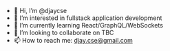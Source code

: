 - 👋 Hi, I’m @djaycse
- 👀 I’m interested in fullstack application development
- 🌱 I’m currently learning React/GraphQL/WebSockets
- 💞️ I’m looking to collaborate on TBC
- 📫 How to reach me: djay.cse@gmail.com

<!---
djaycse/djaycse is a ✨ special ✨ repository because its `README.md` (this file) appears on your GitHub profile.
You can click the Preview link to take a look at your changes.
--->
